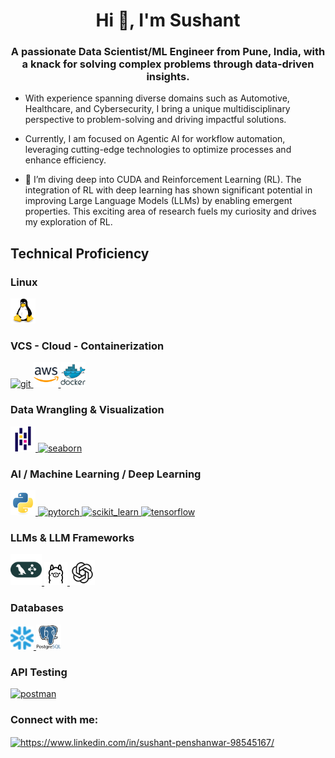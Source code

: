 <h1 align="center">Hi 👋, I'm Sushant</h1>
<h3 align="center">A passionate Data Scientist/ML Engineer from Pune, India, with a knack for solving complex problems through data-driven insights.</h3>

- With experience spanning diverse domains such as Automotive, Healthcare, and Cybersecurity, I bring a unique multidisciplinary perspective to problem-solving and driving impactful solutions.

- Currently, I am focused on Agentic AI for workflow automation, leveraging cutting-edge technologies to optimize processes and enhance efficiency.

- 🌱 I’m diving deep into CUDA and Reinforcement Learning (RL). The integration of RL with deep learning has shown significant potential in improving Large Language Models (LLMs) by enabling emergent properties. This exciting area of research fuels my curiosity and drives my exploration of RL.

## Technical Proficiency

### Linux
  <a href="https://www.linux.org/" target="_blank" rel="noreferrer"> <img src="https://raw.githubusercontent.com/devicons/devicon/master/icons/linux/linux-original.svg" alt="linux" width="40" height="40"/> </a> 

### VCS - Cloud - Containerization
  <a href="https://git-scm.com/" target="_blank" rel="noreferrer"> <img src="https://www.vectorlogo.zone/logos/git-scm/git-scm-icon.svg" alt="git" width="40" height="40"/> </a> 
  <a href="https://aws.amazon.com" target="_blank" rel="noreferrer"> <img src="https://raw.githubusercontent.com/devicons/devicon/master/icons/amazonwebservices/amazonwebservices-original-wordmark.svg" alt="aws" width="40" height="40"/> </a> 
  <a href="https://www.docker.com/" target="_blank" rel="noreferrer"> <img src="https://raw.githubusercontent.com/devicons/devicon/master/icons/docker/docker-original-wordmark.svg" alt="docker" width="40" height="40"/> </a> 

### Data Wrangling & Visualization

  <a href="https://pandas.pydata.org/" target="_blank" rel="noreferrer"> <img src="https://raw.githubusercontent.com/devicons/devicon/2ae2a900d2f041da66e950e4d48052658d850630/icons/pandas/pandas-original.svg" alt="pandas" width="40" height="40"/> </a> 
  <a href="https://seaborn.pydata.org/" target="_blank" rel="noreferrer"> <img src="https://seaborn.pydata.org/_images/logo-mark-lightbg.svg" alt="seaborn" width="40" height="40"/> </a> 

  



### AI / Machine Learning / Deep Learning

  <a href="https://www.python.org" target="_blank" rel="noreferrer"> <img src="https://raw.githubusercontent.com/devicons/devicon/master/icons/python/python-original.svg" alt="python" width="40" height="40"/> </a> 
  <a href="https://pytorch.org/" target="_blank" rel="noreferrer"> <img src="https://www.vectorlogo.zone/logos/pytorch/pytorch-icon.svg" alt="pytorch" width="40" height="40"/> </a> 
  <a href="https://scikit-learn.org/" target="_blank" rel="noreferrer"> <img src="https://upload.wikimedia.org/wikipedia/commons/0/05/Scikit_learn_logo_small.svg" alt="scikit_learn" width="40" height="40"/> </a> 
  <a href="https://www.tensorflow.org" target="_blank" rel="noreferrer"> <img src="https://www.vectorlogo.zone/logos/tensorflow/tensorflow-icon.svg" alt="tensorflow" width="40" height="40"/> </a> </p>

### LLMs & LLM Frameworks

  <a href="https://www.langchain.com/" target="_blank" rel="noreferrer"> <img src=".images/langgraph-color.png" alt="Description" width="50" height="50"> </a> 
  <a href="https://ollama.com/" target="_blank" rel="noreferrer"> <img src=".images/ollama.png" alt="Description" width="37" height="37"> </a> 
  <a href="https://platform.openai.com/docs/overview" target="_blank" rel="noreferrer"> <img src=".images/openai.png" alt="Description" width="40" height="40"> </a> 

### Databases

  <a href="https://www.snowflake.com/en/" target="_blank" rel="noreferrer">  <img src=".images/snowflake.svg" alt="Description" width="37" height="37"> </a>
  <a href="https://www.postgresql.org" target="_blank" rel="noreferrer"> <img src="https://raw.githubusercontent.com/devicons/devicon/master/icons/postgresql/postgresql-original-wordmark.svg" alt="postgresql" width="40" height="40"/> </a>

### API Testing
 
  <a href="https://postman.com" target="_blank" rel="noreferrer"> <img src="https://www.vectorlogo.zone/logos/getpostman/getpostman-icon.svg" alt="postman" width="40" height="40"/> </a> 


<h3 align="left">Connect with me:</h3>
<p align="left">
<a href="https://linkedin.com/in/https://www.linkedin.com/in/sushant-penshanwar-98545167/" target="blank"><img align="center" src="https://raw.githubusercontent.com/rahuldkjain/github-profile-readme-generator/master/src/images/icons/Social/linked-in-alt.svg" alt="https://www.linkedin.com/in/sushant-penshanwar-98545167/" height="30" width="40" /></a>
</p>
